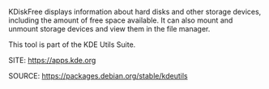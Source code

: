 
 KDiskFree displays information about hard disks and other
 storage devices, including the amount of free space
 available. It can also mount and unmount storage devices
 and view them in the file manager.

 This tool is part of the KDE Utils Suite.
 
 SITE: https://apps.kde.org

 SOURCE: https://packages.debian.org/stable/kdeutils